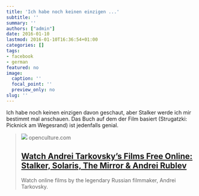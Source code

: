```yaml
---
title: 'Ich habe noch keinen einzigen ...'
subtitle: ''
summary: ''
authors: ["admin"]
date: 2016-01-10
lastmod: 2016-01-10T16:36:54+01:00
categories: []
tags:
- facebook
- german
featured: no
image:
  caption: ''
  focal_point: ''
  preview_only: no
slug: ''
---
```

Ich habe noch keinen einzigen davon geschaut, aber Stalker werde ich mir bestimmt mal anschauen. Das Buch auf dem der Film basiert (Strugatzki: Picknick am Wegesrand) ist jedenfalls genial.
> [![](https://cdn8.openculture.com/wp-content/uploads/2010/07/tarkovsky-e1327177995907.jpg)](http://www.openculture.com/2010/07/tarkovksy.html)
> openculture.com
> ## [Watch Andrei Tarkovsky’s Films Free Online: Stalker, Solaris, The Mirror & Andrei Rublev](http://www.openculture.com/2010/07/tarkovksy.html)
>
>Watch online films by the legendary Russian filmmaker, Andrei Tarkovsky.


